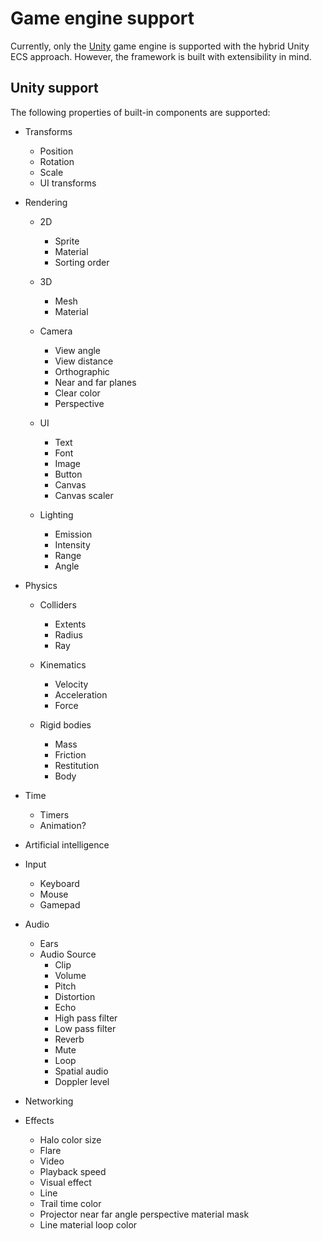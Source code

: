 # Game engine support

Currently, only the [Unity] game engine is supported with the hybrid Unity ECS
approach. However, the framework is built with extensibility in mind.

## Unity support

The following properties of built-in components are supported:

* Transforms
  * Position
  * Rotation
  * Scale
  * UI transforms

* Rendering
  * 2D
    * Sprite
    * Material
    * Sorting order

  * 3D
    * Mesh
    * Material

  * Camera
    * View angle
    * View distance
    * Orthographic
    * Near and far planes
    * Clear color
    * Perspective

  * UI
    * Text
    * Font
    * Image
    * Button
    * Canvas
    * Canvas scaler

  * Lighting
    * Emission
    * Intensity
    * Range
    * Angle

* Physics
  * Colliders
    * Extents
    * Radius
    * Ray
  * Kinematics
    * Velocity
    * Acceleration
    * Force

  * Rigid bodies
    * Mass
    * Friction
    * Restitution
    * Body

* Time
  * Timers
  * Animation?

* Artificial intelligence

* Input
  * Keyboard
  * Mouse
  * Gamepad

* Audio
  * Ears
  * Audio Source
    * Clip
    * Volume
    * Pitch
    * Distortion
    * Echo
    * High pass filter
    * Low pass filter
    * Reverb
    * Mute
    * Loop
    * Spatial audio
    * Doppler level

* Networking

* Effects
  * Halo color size
  * Flare
  * Video
  * Playback speed
  * Visual effect
  * Line
  * Trail time color
  * Projector near far angle perspective material mask
  * Line material loop color

[Unity]: https://unity.com/
